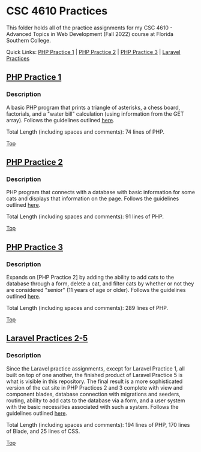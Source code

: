 # CSC 4610 Practices
This folder holds all of the practice assignments for my CSC 4610 - Advanced Topics in Web Development (Fall 2022) course at Florida Southern College.

Quick Links: [PHP Practice 1](https://github.com/JacobKnox/Jacob-Knox-Projects/tree/main/CSC%204610#php-practice-1) | [PHP Practice 2](https://github.com/JacobKnox/Jacob-Knox-Projects/tree/main/CSC%204610#php-practice-2) | [PHP Practice 3](https://github.com/JacobKnox/Jacob-Knox-Projects/tree/main/CSC%204610#php-practice-3) | [Laravel Practices](https://github.com/JacobKnox/Jacob-Knox-Projects/tree/main/CSC%204610#laravel-practices-2-5)

## [PHP Practice 1](https://github.com/JacobKnox/Jacob-Knox-Projects/blob/main/CSC%204610/phppractice1.php)
### Description
A basic PHP program that prints a triangle of asterisks, a chess board, factorials, and a "water bill" calculation (using information from the GET array). Follows the guidelines outlined [here](https://github.com/JacobKnox/Jacob-Knox-Projects/blob/main/CSC%204610/Practice%20Specifications/PHP%20Practice%201.pdf).

Total Length (including spaces and comments): 74 lines of PHP.

[Top](https://github.com/JacobKnox/Jacob-Knox-Projects/tree/main/CSC%204610#readme)

## [PHP Practice 2](https://github.com/JacobKnox/Jacob-Knox-Projects/blob/main/CSC%204610/phppractice2.php)
### Description
PHP program that connects with a database with basic information for some cats and displays that information on the page. Follows the guidelines outlined [here](https://github.com/JacobKnox/Jacob-Knox-Projects/blob/main/CSC%204610/Practice%20Specifications/PHP%20Practice%202.pdf).

Total Length (including spaces and comments): 91 lines of PHP.

[Top](https://github.com/JacobKnox/Jacob-Knox-Projects/tree/main/CSC%204610#readme)

## [PHP Practice 3](https://github.com/JacobKnox/Jacob-Knox-Projects/blob/main/CSC%204610/PHP%20Practice%203)
### Description
Expands on [PHP Practice 2] by adding the ability to add cats to the database through a form, delete a cat, and filter cats by whether or not they are considered "senior" (11 years of age or older). Follows the guidelines outlined [here](https://github.com/JacobKnox/Jacob-Knox-Projects/blob/main/CSC%204610/Practice%20Specifications/PHP%20Practice%203.pdf).

Total Length (including spaces and comments): 289 lines of PHP.

[Top](https://github.com/JacobKnox/Jacob-Knox-Projects/tree/main/CSC%204610#readme)

## [Laravel Practices 2-5](https://github.com/JacobKnox/Jacob-Knox-Projects/tree/main/CSC%204610/Laravel%20Practice)
### Description
Since the Laravel practice assignments, except for Laravel Practice 1, all built on top of one another, the finished product of Laravel Practice 5 is what is visible in this repository. The final result is a more sophisticated version of the cat site in PHP Practices 2 and 3 complete with view and component blades, database connection with migrations and seeders, routing, ability to add cats to the database via a form, and a user system with the basic necessities associated with such a system. Follows the guidelines outlined [here](https://github.com/JacobKnox/Jacob-Knox-Projects/tree/main/CSC%204610/Practice%20Specifications/Laravel%20Practices).

Total Length (including spaces and comments): 194 lines of PHP, 170 lines of Blade, and 25 lines of CSS.

[Top](https://github.com/JacobKnox/Jacob-Knox-Projects/tree/main/CSC%204610#readme)